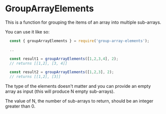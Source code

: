 # GroupArrayElements

This is a function for grouping the items of an array into multiple sub-arrays.

You can use it like so:

```javascript
  const { groupArrayElements } = require('group-array-elements');

  ..

  const result1 = groupArrayElements([1,2,3,4], 2);
  // returns [[1,2], [3, 4]]

  const result2 = groupArrayElements([1,2,3], 2);
  // returns [[1,2], [3]]

```

The type of the elements doesn't matter and you can provide an empty array as input (this will produce N empty sub-arrays).

The value of N, the number of sub-arrays to return, should be an integer greater than 0.
